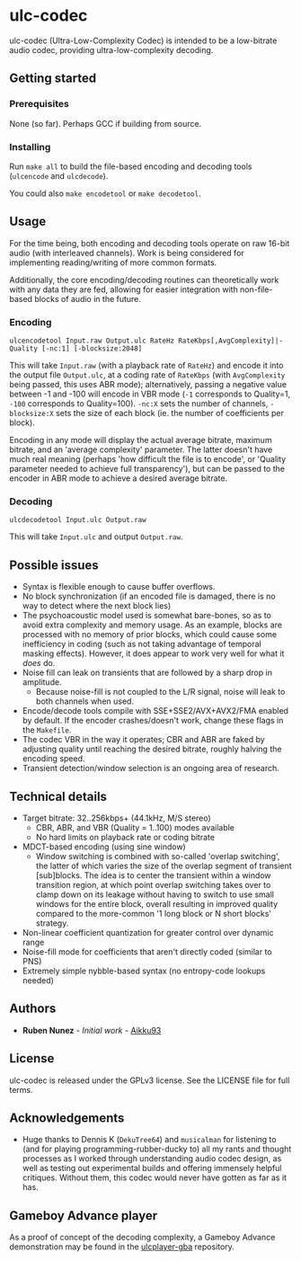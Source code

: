 # ulc-codec
ulc-codec (Ultra-Low-Complexity Codec) is intended to be a low-bitrate audio codec, providing ultra-low-complexity decoding.

## Getting started

### Prerequisites
None (so far). Perhaps GCC if building from source.

### Installing
Run ```make all``` to build the file-based encoding and decoding tools (```ulcencode``` and ```ulcdecode```).

You could also ```make encodetool``` or ```make decodetool```.

## Usage
For the time being, both encoding and decoding tools operate on raw 16-bit audio (with interleaved channels).
Work is being considered for implementing reading/writing of more common formats.

Additionally, the core encoding/decoding routines can theoretically work with any data they are fed, allowing for easier integration with non-file-based blocks of audio in the future.

### Encoding
```ulcencodetool Input.raw Output.ulc RateHz RateKbps[,AvgComplexity]|-Quality [-nc:1] [-blocksize:2048]```

This will take ```Input.raw``` (with a playback rate of ```RateHz```) and encode it into the output file ```Output.ulc```, at a coding rate of ```RateKbps``` (with ```AvgComplexity``` being passed, this uses ABR mode); alternatively, passing a negative value between -1 and -100 will encode in VBR mode (```-1``` corresponds to Quality=1, ```-100``` corresponds to Quality=100). ```-nc:X``` sets the number of channels, ```-blocksize:X``` sets the size of each block (ie. the number of coefficients per block).

Encoding in any mode will display the actual average bitrate, maximum bitrate, and an 'average complexity' parameter. The latter doesn't have much real meaning (perhaps 'how difficult the file is to encode', or 'Quality parameter needed to achieve full transparency'), but can be passed to the encoder in ABR mode to achieve a desired average bitrate.

### Decoding
```ulcdecodetool Input.ulc Output.raw```

This will take ```Input.ulc``` and output ```Output.raw```.

## Possible issues
* Syntax is flexible enough to cause buffer overflows.
* No block synchronization (if an encoded file is damaged, there is no way to detect where the next block lies)
* The psychoacoustic model used is somewhat bare-bones, so as to avoid extra complexity and memory usage. As an example, blocks are processed with no memory of prior blocks, which could cause some inefficiency in coding (such as not taking advantage of temporal masking effects). However, it does appear to work very well for what it *does* do.
* Noise fill can leak on transients that are followed by a sharp drop in amplitude.
    * Because noise-fill is not coupled to the L/R signal, noise will leak to both channels when used.
* Encode/decode tools compile with SSE+SSE2/AVX+AVX2/FMA enabled by default. If the encoder crashes/doesn't work, change these flags in the ```Makefile```.
* The codec VBR in the way it operates; CBR and ABR are faked by adjusting quality until reaching the desired bitrate, roughly halving the encoding speed.
* Transient detection/window selection is an ongoing area of research.

## Technical details
* Target bitrate: 32..256kbps+ (44.1kHz, M/S stereo)
    * CBR, ABR, and VBR (Quality = 1..100) modes available
    * No hard limits on playback rate or coding bitrate
* MDCT-based encoding (using sine window)
    * Window switching is combined with so-called 'overlap switching', the latter of which varies the size of the overlap segment of transient \[sub]blocks. The idea is to center the transient within a window transition region, at which point overlap switching takes over to clamp down on its leakage without having to switch to use small windows for the entire block, overall resulting in improved quality compared to the more-common '1 long block or N short blocks' strategy.
* Non-linear coefficient quantization for greater control over dynamic range
* Noise-fill mode for coefficients that aren't directly coded (similar to PNS)
* Extremely simple nybble-based syntax (no entropy-code lookups needed)

## Authors
* **Ruben Nunez** - *Initial work* - [Aikku93](https://github.com/Aikku93)

## License
ulc-codec is released under the GPLv3 license. See the LICENSE file for full terms.

## Acknowledgements
* Huge thanks to Dennis K (`DekuTree64`) and `musicalman` for listening to (and for playing programming-rubber-ducky to) all my rants and thought processes as I worked through understanding audio codec design, as well as testing out experimental builds and offering immensely helpful critiques. Without them, this codec would never have gotten as far as it has.

## Gameboy Advance player

As a proof of concept of the decoding complexity, a Gameboy Advance demonstration may be found in the [ulcplayer-gba](https://github.com/Aikku93/ulcplayer-gba) repository.
